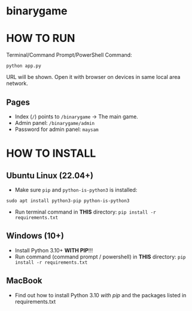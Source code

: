 # binarygame

# HOW TO RUN

Terminal/Command Prompt/PowerShell Command: 

`python app.py`

URL will be shown. Open it with browser on devices in same local area network.

## Pages
- Index (`/`) points to `/binarygame` -> The main game.
- Admin panel: `/binarygame/admin`
- Password for admin panel: `maysam`

# HOW TO INSTALL

## Ubuntu Linux (22.04+)
- Make sure `pip` and `python-is-python3` is installed:

`sudo apt install python3-pip python-is-python3`

- Run terminal command in **THIS** directory:
`pip install -r requirements.txt`

## Windows (10+)
- Install Python 3.10+ **WITH PIP**!!!
- Run command (command prompt / powershell) in **THIS** directory:
`pip install -r requirements.txt`

## MacBook
- Find out how to install Python 3.10 *with pip* and the packages listed in requirements.txt
